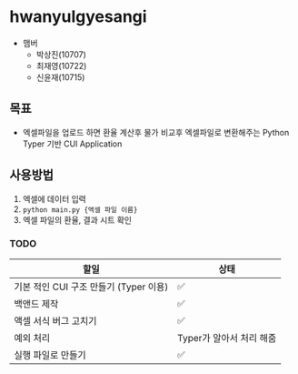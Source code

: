 # hwanyulgyesangi
- 맴버
    - 박상진(10707)
    - 최재영(10722)
    - 신윤재(10715)

## 목표
- 엑셀파일을 업로드 하면 환율 계산후 물가 비교후 엑셀파일로 변환해주는 Python Typer 기반 CUI Application

## 사용방법
1. 엑셀에 데이터 입력
2. `python main.py {엑셀 파일 이름}`
3. 엑셀 파일의 환율, 결과 시트 확인

### TODO
| 할일                          | 상태 |
|-----------------------------|----|
| 기본 적인 CUI 구조 만들기 (Typer 이용) | ✅  |
| 백앤드 제작                      | ✅  |
| 액셀 서식 버그 고치기                | ✅  |
| 예외 처리                       | Typer가 알아서 처리 해줌 |
| 실행 파일로 만들기                  |  ✅  |
